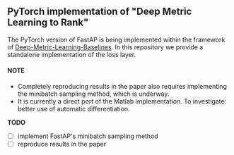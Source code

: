 ## PyTorch implementation of "Deep Metric Learning to Rank"

The PyTorch version of FastAP is being implemented within the framework of 
[Deep-Metric-Learning-Baselines](https://github.com/kunhe/Deep-Metric-Learning-Baselines).
In this repository we provide a standalone implementation of the loss layer.

#### NOTE
- Completely reproducing results in the paper also requires implementing the minibatch sampling method, which is underway.
- It is currently a direct port of the Matlab implementation. To investigate: better use of automatic differentiation.

**TODO**
- [ ] implement FastAP's minibatch sampling method
- [ ] reproduce results in the paper
